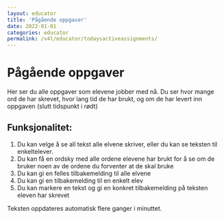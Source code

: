 ```yaml
---
layout: educator
title: 'Pågående oppgaver'
date: 2022-01-01
categories: educator
permalink: /v4l/educator/todaysactiveassignments/
---
```


# Pågående oppgaver

Her ser du alle oppgaver som elevene jobber med nå.
Du ser hvor mange ord de har skrevet, hvor lang tid de har brukt, og om de har levert inn oppgaven (slutt tidspunkt i rødt)

## Funksjonalitet:

1. Du kan velge å se all tekst alle elvene skriver, eller du kan se teksten til enkeltelever.
2. Du kan få en ordsky med alle ordene elevene har brukt for å se om de bruker noen av de ordene du forventer at de skal bruke
3. Du kan gi en felles tilbakemelding til alle elvene
4. Du kan gi en tilbakemelding til en enkelt elev
5. Du kan markere en tekst og gi en konkret tilbakemelding på teksten eleven har skrevet


Teksten oppdateres automatisk flere ganger i minuttet.